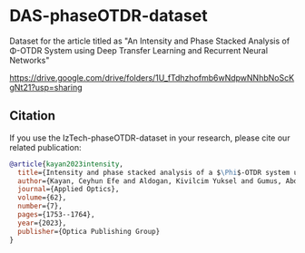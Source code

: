 # DAS-phaseOTDR-dataset
Dataset for the article titled as "An Intensity and Phase Stacked Analysis of Φ-OTDR System using Deep Transfer Learning and Recurrent Neural Networks"

https://drive.google.com/drive/folders/1U_fTdhzhofmb6wNdpwNNhbNoScKgNt21?usp=sharing 



## Citation 
If you use the IzTech-phaseOTDR-dataset in your research, please cite our related publication: 

```bibtex
@article{kayan2023intensity,
  title={Intensity and phase stacked analysis of a $\Phi$-OTDR system using deep transfer learning and recurrent neural networks},
  author={Kayan, Ceyhun Efe and Aldogan, Kivilcim Yuksel and Gumus, Abdurrahman},
  journal={Applied Optics},
  volume={62},
  number={7},
  pages={1753--1764},
  year={2023},
  publisher={Optica Publishing Group}
}
